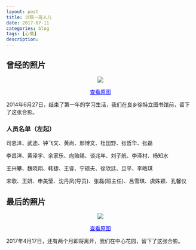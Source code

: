 ```yaml
---
layout: post
title: 计院一班人儿
date: 2017-07-11
categories: blog
tags: [心情]
description:
---
```

## 曾经的照片

<center>
    <p><img src="http://os5h88ibe.bkt.clouddn.com/07111301/all_of_us/lr/2014-06-27-all-of-07011301.jpg" align="center"></p>
	<a href="http://os5h88ibe.bkt.clouddn.com/07111301/all_of_us/hr/2014-06-27-all-of-07011301.jpg" title="Jump to the source Image." target="_blank" style="color: blue">查看原图</a>
</center>

2014年6月27日，结束了第一年的学习生活，我们在良乡徐特立图书馆前，留下了这张合影。

### 人员名单（左起）

司恩泽、武迪、钟飞文、黄尚、邢博文、杜田野、张哲华、张磊

李昌洋、黄泽宇、余家乐、向贻锡、谈兆年、刘子航、李泽村、杨知水

王兴攀、魏晓翔、韩捷、王睿、宁硕夫、徐欣廷、旦平、李皓琪

宋歌、王妍、申美莹、沈丹凤(导员)、张磊(班主任)、吕雪琪、虞姝颖、孔馨仪

## 最后的照片

<center>
    <p><img src="http://os5h88ibe.bkt.clouddn.com/07111301/all_of_us/lr/2017-04-17-all-of-07111301.jpg" align="center"></p>
	<a href="http://os5h88ibe.bkt.clouddn.com/07111301/all_of_us/hr/2017-04-17-all-of-07111301.jpg" title="Jump to the source Image." target="_blank" style="color: blue">查看原图</a>
</center>

2017年4月17日，还有两个月即将离开，我们在中心花园，留下了这张合影。